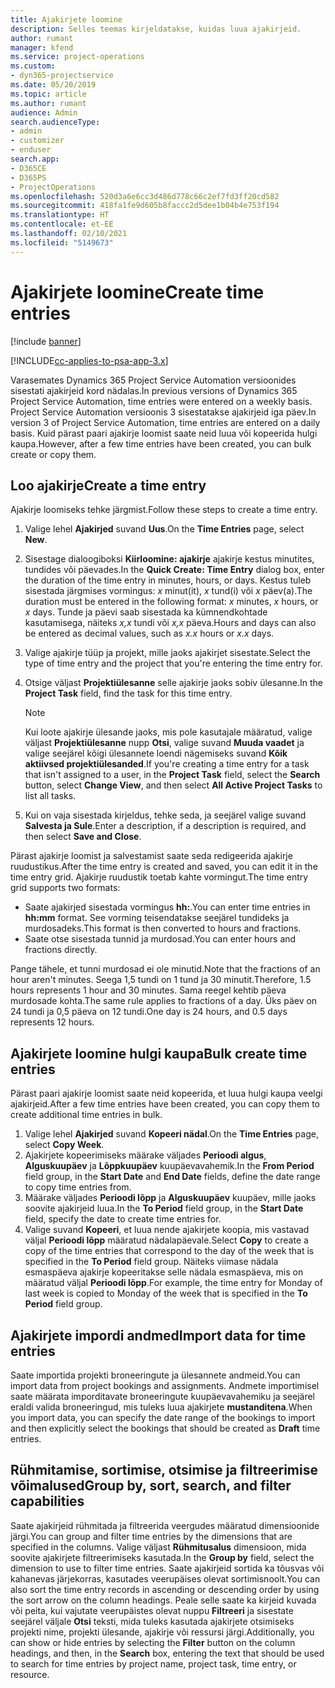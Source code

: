 ```yaml
---
title: Ajakirjete loomine
description: Selles teemas kirjeldatakse, kuidas luua ajakirjeid.
author: rumant
manager: kfend
ms.service: project-operations
ms.custom:
- dyn365-projectservice
ms.date: 05/20/2019
ms.topic: article
ms.author: rumant
audience: Admin
search.audienceType:
- admin
- customizer
- enduser
search.app:
- D365CE
- D365PS
- ProjectOperations
ms.openlocfilehash: 520d3a6e6cc3d486d778c66c2ef7fd3ff20cd582
ms.sourcegitcommit: 418fa1fe9d605b8faccc2d5dee1b04b4e753f194
ms.translationtype: HT
ms.contentlocale: et-EE
ms.lasthandoff: 02/10/2021
ms.locfileid: "5149673"
---
```

# <a name="create-time-entries"></a><span data-ttu-id="48334-103">Ajakirjete loomine</span><span class="sxs-lookup"><span data-stu-id="48334-103">Create time entries</span></span>

[!include [banner](../includes/psa-now-project-operations.md)]

[!INCLUDE[cc-applies-to-psa-app-3.x](../includes/cc-applies-to-psa-app-3x.md)]

<span data-ttu-id="48334-104">Varasemates Dynamics 365 Project Service Automation versioonides sisestati ajakirjeid kord nädalas.</span><span class="sxs-lookup"><span data-stu-id="48334-104">In previous versions of Dynamics 365 Project Service Automation, time entries were entered on a weekly basis.</span></span> <span data-ttu-id="48334-105">Project Service Automation versioonis 3 sisestatakse ajakirjeid iga päev.</span><span class="sxs-lookup"><span data-stu-id="48334-105">In version 3 of Project Service Automation, time entries are entered on a daily basis.</span></span> <span data-ttu-id="48334-106">Kuid pärast paari ajakirje loomist saate neid luua või kopeerida hulgi kaupa.</span><span class="sxs-lookup"><span data-stu-id="48334-106">However, after a few time entries have been created, you can bulk create or copy them.</span></span>

## <a name="create-a-time-entry"></a><span data-ttu-id="48334-107">Loo ajakirje</span><span class="sxs-lookup"><span data-stu-id="48334-107">Create a time entry</span></span>

<span data-ttu-id="48334-108">Ajakirje loomiseks tehke järgmist.</span><span class="sxs-lookup"><span data-stu-id="48334-108">Follow these steps to create a time entry.</span></span>

1. <span data-ttu-id="48334-109">Valige lehel **Ajakirjed** suvand **Uus**.</span><span class="sxs-lookup"><span data-stu-id="48334-109">On the **Time Entries** page, select **New**.</span></span>
2. <span data-ttu-id="48334-110">Sisestage dialoogiboksi **Kiirloomine: ajakirje** ajakirje kestus minutites, tundides või päevades.</span><span class="sxs-lookup"><span data-stu-id="48334-110">In the **Quick Create: Time Entry** dialog box, enter the duration of the time entry in minutes, hours, or days.</span></span> <span data-ttu-id="48334-111">Kestus tuleb sisestada järgmises vormingus: *x* minut(it), *x* tund(i) või *x* päev(a).</span><span class="sxs-lookup"><span data-stu-id="48334-111">The duration must be entered in the following format: *x* minutes, *x* hours, or *x* days.</span></span> <span data-ttu-id="48334-112">Tunde ja päevi saab sisestada ka kümnendkohtade kasutamisega, näiteks *x,x* tundi või *x,x* päeva.</span><span class="sxs-lookup"><span data-stu-id="48334-112">Hours and days can also be entered as decimal values, such as *x.x* hours or *x.x* days.</span></span>
3. <span data-ttu-id="48334-113">Valige ajakirje tüüp ja projekt, mille jaoks ajakirjet sisestate.</span><span class="sxs-lookup"><span data-stu-id="48334-113">Select the type of time entry and the project that you're entering the time entry for.</span></span>
4. <span data-ttu-id="48334-114">Otsige väljast **Projektiülesanne** selle ajakirje jaoks sobiv ülesanne.</span><span class="sxs-lookup"><span data-stu-id="48334-114">In the **Project Task** field, find the task for this time entry.</span></span>

    > [!NOTE]
    > <span data-ttu-id="48334-115">Kui loote ajakirje ülesande jaoks, mis pole kasutajale määratud, valige väljast **Projektiülesanne** nupp **Otsi**, valige suvand **Muuda vaadet** ja valige seejärel kõigi ülesannete loendi nägemiseks suvand **Kõik aktiivsed projektiülesanded**.</span><span class="sxs-lookup"><span data-stu-id="48334-115">If you're creating a time entry for a task that isn't assigned to a user, in the **Project Task** field, select the **Search** button, select **Change View**, and then select **All Active Project Tasks** to list all tasks.</span></span>

5. <span data-ttu-id="48334-116">Kui on vaja sisestada kirjeldus, tehke seda, ja seejärel valige suvand **Salvesta ja Sule**.</span><span class="sxs-lookup"><span data-stu-id="48334-116">Enter a description, if a description is required, and then select **Save and Close**.</span></span>

<span data-ttu-id="48334-117">Pärast ajakirje loomist ja salvestamist saate seda redigeerida ajakirje ruudustikus.</span><span class="sxs-lookup"><span data-stu-id="48334-117">After the time entry is created and saved, you can edit it in the time entry grid.</span></span> <span data-ttu-id="48334-118">Ajakirje ruudustik toetab kahte vormingut.</span><span class="sxs-lookup"><span data-stu-id="48334-118">The time entry grid supports two formats:</span></span>

- <span data-ttu-id="48334-119">Saate ajakirjed sisestada vormingus **hh:**.</span><span class="sxs-lookup"><span data-stu-id="48334-119">You can enter time entries in **hh:mm** format.</span></span> <span data-ttu-id="48334-120">See vorming teisendatakse seejärel tundideks ja murdosadeks.</span><span class="sxs-lookup"><span data-stu-id="48334-120">This format is then converted to hours and fractions.</span></span>
- <span data-ttu-id="48334-121">Saate otse sisestada tunnid ja murdosad.</span><span class="sxs-lookup"><span data-stu-id="48334-121">You can enter hours and fractions directly.</span></span>

<span data-ttu-id="48334-122">Pange tähele, et tunni murdosad ei ole minutid.</span><span class="sxs-lookup"><span data-stu-id="48334-122">Note that the fractions of an hour aren't minutes.</span></span> <span data-ttu-id="48334-123">Seega 1,5 tundi on 1 tund ja 30 minutit.</span><span class="sxs-lookup"><span data-stu-id="48334-123">Therefore, 1.5 hours represents 1 hour and 30 minutes.</span></span> <span data-ttu-id="48334-124">Sama reegel kehtib päeva murdosade kohta.</span><span class="sxs-lookup"><span data-stu-id="48334-124">The same rule applies to fractions of a day.</span></span> <span data-ttu-id="48334-125">Üks päev on 24 tundi ja 0,5 päeva on 12 tundi.</span><span class="sxs-lookup"><span data-stu-id="48334-125">One day is 24 hours, and 0.5 days represents 12 hours.</span></span>

## <a name="bulk-create-time-entries"></a><span data-ttu-id="48334-126">Ajakirjete loomine hulgi kaupa</span><span class="sxs-lookup"><span data-stu-id="48334-126">Bulk create time entries</span></span>

<span data-ttu-id="48334-127">Pärast paari ajakirje loomist saate neid kopeerida, et luua hulgi kaupa veelgi ajakirjeid.</span><span class="sxs-lookup"><span data-stu-id="48334-127">After a few time entries have been created, you can copy them to create additional time entries in bulk.</span></span>

1. <span data-ttu-id="48334-128">Valige lehel **Ajakirjed** suvand **Kopeeri nädal**.</span><span class="sxs-lookup"><span data-stu-id="48334-128">On the **Time Entries** page, select **Copy Week**.</span></span>
2. <span data-ttu-id="48334-129">Ajakirjete kopeerimiseks määrake väljades **Perioodi algus**, **Alguskuupäev** ja **Lõppkuupäev** kuupäevavahemik.</span><span class="sxs-lookup"><span data-stu-id="48334-129">In the **From Period** field group, in the **Start Date** and **End Date** fields, define the date range to copy time entries from.</span></span>
3. <span data-ttu-id="48334-130">Määrake väljades **Perioodi lõpp** ja **Alguskuupäev** kuupäev, mille jaoks soovite ajakirjeid luua.</span><span class="sxs-lookup"><span data-stu-id="48334-130">In the **To Period** field group, in the **Start Date** field, specify the date to create time entries for.</span></span>
4. <span data-ttu-id="48334-131">Valige suvand **Kopeeri**, et luua nende ajakirjete koopia, mis vastavad väljal **Perioodi lõpp** määratud nädalapäevale.</span><span class="sxs-lookup"><span data-stu-id="48334-131">Select **Copy** to create a copy of the time entries that correspond to the day of the week that is specified in the **To Period** field group.</span></span> <span data-ttu-id="48334-132">Näiteks viimase nädala esmaspäeva ajakirje kopeeritakse selle nädala esmaspäeva, mis on määratud väljal **Perioodi lõpp**.</span><span class="sxs-lookup"><span data-stu-id="48334-132">For example, the time entry for Monday of last week is copied to Monday of the week that is specified in the **To Period** field group.</span></span>

## <a name="import-data-for-time-entries"></a><span data-ttu-id="48334-133">Ajakirjete impordi andmed</span><span class="sxs-lookup"><span data-stu-id="48334-133">Import data for time entries</span></span>

<span data-ttu-id="48334-134">Saate importida projekti broneeringute ja ülesannete andmeid.</span><span class="sxs-lookup"><span data-stu-id="48334-134">You can import data from project bookings and assignments.</span></span> <span data-ttu-id="48334-135">Andmete importimisel saate määrata imporditavate broneeringute kuupäevavahemiku ja seejärel eraldi valida broneeringud, mis tuleks luua ajakirjete **mustanditena**.</span><span class="sxs-lookup"><span data-stu-id="48334-135">When you import data, you can specify the date range of the bookings to import and then explicitly select the bookings that should be created as **Draft** time entries.</span></span>

## <a name="group-by-sort-search-and-filter-capabilities"></a><span data-ttu-id="48334-136">Rühmitamise, sortimise, otsimise ja filtreerimise võimalused</span><span class="sxs-lookup"><span data-stu-id="48334-136">Group by, sort, search, and filter capabilities</span></span>

<span data-ttu-id="48334-137">Saate ajakirjeid rühmitada ja filtreerida veergudes määratud dimensioonide järgi.</span><span class="sxs-lookup"><span data-stu-id="48334-137">You can group and filter time entries by the dimensions that are specified in the columns.</span></span> <span data-ttu-id="48334-138">Valige väljast **Rühmitusalus** dimensioon, mida soovite ajakirjete filtreerimiseks kasutada.</span><span class="sxs-lookup"><span data-stu-id="48334-138">In the **Group by** field, select the dimension to use to filter time entries.</span></span> <span data-ttu-id="48334-139">Saate ajakirjeid sortida ka tõusvas või kahanevas järjekorras, kasutades veerupäises olevat sortimisnoolt.</span><span class="sxs-lookup"><span data-stu-id="48334-139">You can also sort the time entry records in ascending or descending order by using the sort arrow on the column headings.</span></span> <span data-ttu-id="48334-140">Peale selle saate ka kirjeid kuvada või peita, kui vajutate veerupäistes olevat nuppu **Filtreeri** ja sisestate seejärel väljale **Otsi** teksti, mida tuleks kasutada ajakirjete otsimiseks projekti nime, projekti ülesande, ajakirje või ressursi järgi.</span><span class="sxs-lookup"><span data-stu-id="48334-140">Additionally, you can show or hide entries by selecting the **Filter** button on the column headings, and then, in the **Search** box, entering the text that should be used to search for time entries by project name, project task, time entry, or resource.</span></span>
